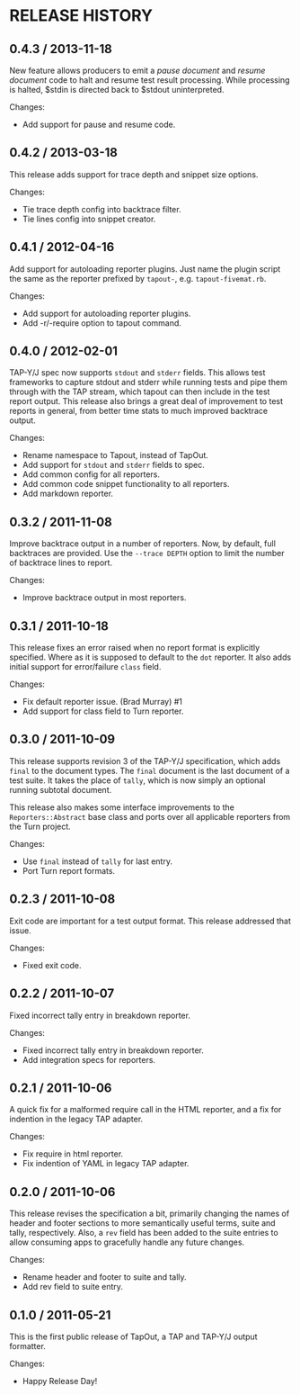 # RELEASE HISTORY

## 0.4.3 / 2013-11-18

New feature allows producers to emit a *pause document* and 
*resume document* code to halt and resume test result processing.
While processing is halted, $stdin is directed back to $stdout
uninterpreted.

Changes:

* Add support for pause and resume code.


## 0.4.2 / 2013-03-18

This release adds support for trace depth and snippet size options.

Changes:

* Tie trace depth config into backtrace filter.
* Tie lines config into snippet creator.


## 0.4.1 / 2012-04-16

Add support for autoloading reporter plugins. Just name the plugin script
the same as the reporter prefixed by `tapout-`, e.g. `tapout-fivemat.rb`.

Changes:

* Add support for autoloading reporter plugins.
* Add -r/-require option to tapout command.


## 0.4.0 / 2012-02-01

TAP-Y/J spec now supports `stdout` and `stderr` fields. This allows test
frameworks to capture stdout and stderr while running tests and pipe them
through with the TAP stream, which tapout can then include in the test
report output. This release also brings a great deal of improvement to test
reports in general, from better time stats to much improved backtrace output.

Changes:

* Rename namespace to Tapout, instead of TapOut.
* Add support for `stdout` and `stderr` fields to spec.
* Add common config for all reporters.
* Add common code snippet functionality to all reporters.
* Add markdown reporter.


## 0.3.2 / 2011-11-08

Improve backtrace output in a number of reporters. Now, by default, full
backtraces are provided. Use the `--trace DEPTH` option to limit the
number of backtrace lines to report.

Changes:

* Improve backtrace output in most reporters.


## 0.3.1 / 2011-10-18

This release fixes an error raised when no report format is explicitly specified.
Where as it is supposed to default to the `dot` reporter. It also adds initial
support for error/failure `class` field.

Changes:

* Fix default reporter issue. (Brad Murray) #1
* Add support for class field to Turn reporter.


## 0.3.0 / 2011-10-09

This release supports revision 3 of the TAP-Y/J specification, which adds `final`
to the document types. The `final` document is the last document of a test suite.
It takes the place of `tally`, which is now simply an optional running subtotal
document. 

This release also makes some interface improvements to the `Reporters::Abstract`
base class and ports over all applicable reporters from the Turn project.

Changes:

* Use `final` instead of `tally` for last entry.
* Port Turn report formats.


## 0.2.3 / 2011-10-08

Exit code are important for a test output format. This release addressed that
issue.

Changes:

* Fixed exit code.


## 0.2.2 / 2011-10-07

Fixed incorrect tally entry in breakdown reporter.

Changes:

* Fixed incorrect tally entry in breakdown reporter.
* Add integration specs for reporters.


## 0.2.1 / 2011-10-06

A quick fix for a malformed require call in the HTML reporter,
and a fix for indention in the legacy TAP adapter.

Changes:

* Fix require in html reporter.
* Fix indention of YAML in legacy TAP adapter.


## 0.2.0 / 2011-10-06

This release revises the specification a bit, primarily
changing the names of header and footer sections to more
semantically useful terms, suite and tally, respectively.
Also, a `rev` field has been added to the suite entries
to allow consuming apps to gracefully handle any future
changes.

Changes:

* Rename header and footer to suite and tally.
* Add rev field to suite entry.


## 0.1.0 / 2011-05-21

This is the first public release of TapOut, a TAP and TAP-Y/J output
formatter.

Changes:

* Happy Release Day!

